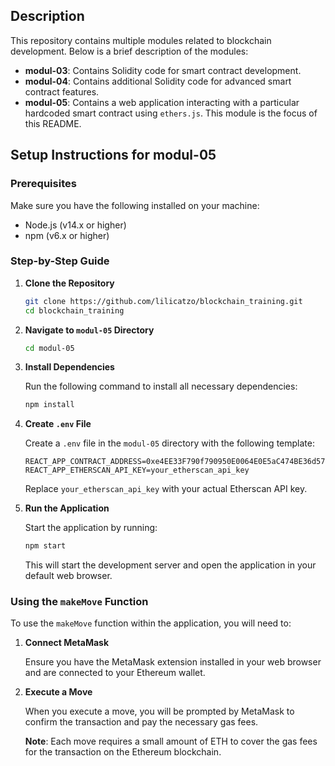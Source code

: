 ## Description

This repository contains multiple modules related to blockchain development. Below is a brief description of the modules:

- **modul-03**: Contains Solidity code for smart contract development.
- **modul-04**: Contains additional Solidity code for advanced smart contract features.
- **modul-05**: Contains a web application interacting with a particular hardcoded smart contract using `ethers.js`. This module is the focus of this README.

## Setup Instructions for modul-05

### Prerequisites

Make sure you have the following installed on your machine:
- Node.js (v14.x or higher)
- npm (v6.x or higher)

### Step-by-Step Guide

1. **Clone the Repository**

    ```bash
    git clone https://github.com/lilicatzo/blockchain_training.git
    cd blockchain_training
    ```

2. **Navigate to `modul-05` Directory**

    ```bash
    cd modul-05
    ```

3. **Install Dependencies**

    Run the following command to install all necessary dependencies:

    ```bash
    npm install
    ```

4. **Create `.env` File**

    Create a `.env` file in the `modul-05` directory with the following template:

    ```plaintext
    REACT_APP_CONTRACT_ADDRESS=0xe4EE33F790f790950E0064E0E5aC474BE36d577F
    REACT_APP_ETHERSCAN_API_KEY=your_etherscan_api_key
    ```

    Replace `your_etherscan_api_key` with your actual Etherscan API key.

5. **Run the Application**

    Start the application by running:

    ```bash
    npm start
    ```

    This will start the development server and open the application in your default web browser.


### Using the `makeMove` Function


To use the `makeMove` function within the application, you will need to:

1. **Connect MetaMask**

    Ensure you have the MetaMask extension installed in your web browser and are connected to your Ethereum wallet.

2. **Execute a Move**

    When you execute a move, you will be prompted by MetaMask to confirm the transaction and pay the necessary gas fees.

    **Note**: Each move requires a small amount of ETH to cover the gas fees for the transaction on the Ethereum blockchain.

